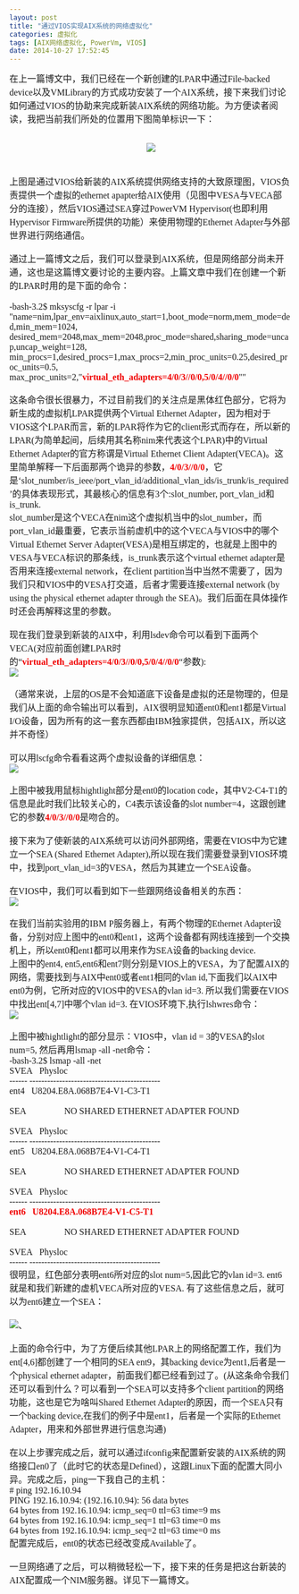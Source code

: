 ```yaml
---
layout: post
title: "通过VIOS实现AIX系统的网络虚拟化"
categories: 虚拟化
tags: [AIX网络虚拟化, PowerVm, VIOS]
date: 2014-10-27 17:52:45
---
```


<font face="黑体" size="3">在上一篇博文中，我们已经在一个新创建的LPAR中通过File-backed device以及VMLibrary的方式成功安装了一个AIX系统，接下来我们讨论如何通过VIOS的协助来完成新装AIX系统的网络功能。为方便读者阅读，我把当前我们所处的位置用下图简单标识一下：<br><br></font><div align="center"><font face="黑体" size="3">&nbsp;</font><font face="黑体" size="3"><img src="/upload/images/23769728_1345303357IPwY.png"/><br></font></div><font face="黑体" size="3"><br></font><font face="黑体" size="3"><br>上图是通过VIOS给新装的AIX系统提供网络支持的大致原理图，VIOS负责提供一个虚拟的ethernet apapter给AIX使用（见图中VESA与VECA部分的连接），然后VIOS通过SEA穿过PowerVM Hypervisor(也即利用Hypervisor Firmware所提供的功能）来使用物理的Ethernet Adapter与外部世界进行网络通信。<br><br>通过上一篇博文之后，我们可以登录到AIX系统，但是网络部分尚未开通，这也是这篇博文要讨论的主要内容。上篇文章中我们在创建一个新的LPAR时用的是下面的命令：<br><br></font><font face="黑体" size="3">-bash-3.2$ mksyscfg -r lpar -i 
"name=nim,lpar_env=aixlinux,auto_start=1,boot_mode=norm,mem_mode=ded,min_mem=1024,<br>desired_mem=2048,max_mem=2048,proc_mode=shared,sharing_mode=uncap,uncap_weight=128,<br>min_procs=1,desired_procs=1,max_procs=2,min_proc_units=0.25,desired_proc_units=0.5,<br>max_proc_units=2,\"<font color="#F00000"><b>virtual_eth_adapters=4/0/3//0/0,5/0/4//0/0</b></font>\""</font><font face="黑体" size="3"><br></font><font face="黑体" size="3"><br>这条命令很长很暴力，不过目前我们的关注点是黑体红色部分，它将为新生成的虚拟机LPAR提供两个Virtual Ethernet Adapter，因为相对于VIOS这个LPAR而言，新的LPAR将作为它的client形式而存在，所以新的LPAR(为简单起间，后续用其名称nim来代表这个LPAR)中的Virtual Ethernet Adapter的官方称谓是Virtual Ethernet Client Adapter(VECA)。这里简单解释一下后面那两个诡异的参数，</font><font face="黑体" size="3"><font color="#F00000"><b>4/0/3//0/0</b></font></font><font face="黑体" size="3">，它是‘slot_number/is_ieee/port_vlan_id/additional_vlan_ids/is_trunk/is_required’的具体表现形式，其最核心的信息有3个:slot_number, port_vlan_id和is_trunk.<br>slot_number是这个VECA在nim这个虚拟机当中的slot_number，而port_vlan_id最重要，它表示当前虚机中的这个VECA与VIOS中的哪个Virtual Ethernet Server Adapter(VESA)是相互绑定的，也就是上图中的VESA与VECA标识的那条线，is_trunk表示这个virtual ethernet adapter是否用来连接external network，在client partition当中当然不需要了，因为我们只和VIOS中的VESA打交道，后者才需要连接external network (by using the physical ethernet adapter through the SEA)。我们后面在具体操作时还会再解释这里的参数。<br><br></font><font face="黑体" size="3">现在我们登录到新装的AIX中，利用lsdev命令可以看到下面两个VECA(对应前面创建LPAR时的“</font><font face="黑体" size="3"><font color="#F00000"><b>virtual_eth_adapters=4/0/3//0/0,5/0/4//0/0</b></font></font><font face="黑体" size="3">“参数):<br><img src="/upload/images/23769728_1345107114xt1S.png"/><br><br>（通常来说，上层的OS是不会知道底下设备是虚拟的还是物理的，但是我们从上面的命令输出可以看到，AIX很明显知道ent0和ent1都是Virtual I/O设备，因为所有的这一套东西都由IBM独家提供，包括AIX，所以这并不奇怪）<br><br>可以用lscfg命令看看这两个虚拟设备的详细信息：<br><img src="/upload/images/23769728_13451072571qOO.png"/><br><br>上图中被我用鼠标hightlight部分是ent0的location code，其中V2-C4-T1的信息是此时我们比较关心的，C4表示该设备的slot number=4，这跟创建它的参数</font><font face="黑体" size="3"><font color="#F00000"><b>4/0/3//0/0</b></font></font><font face="黑体" size="3">是吻合的。<br><br>接下来为了使新装的AIX系统可以访问外部网络，需要在VIOS中为它建立一个SEA (Shared Ethernet Adapter),所以现在我们需要登录到VIOS环境中，找到port_vlan_id=3的VESA，然后为其建立一个SEA设备。<br><br>在VIOS中，我们可以看到如下一些跟网络设备相关的东西：<br><img src="/upload/images/23769728_1345107812dJnd.png"/><br><br>在我们当前实验用的IBM P服务器上，有两个物理的Ethernet Adapter设备，分别对应上图中的ent0和ent1，这两个设备都有网线连接到一个交换机上，所以ent0和ent1都可以用来作为SEA设备的backing device.<br>上图中的ent4, ent5,ent6和ent7则分别是VIOS上的VESA，为了配置AIX的网络，需要找到与AIX中ent0或者ent1相同的vlan id,下面我们以AIX中ent0为例，它所对应的VIOS中的VESA的vlan id=3. 所以我们需要在VIOS中找出ent[4,7]中哪个vlan id=3. 在VIOS环境下,执行lshwres命令：<br><img src="/upload/images/23769728_134510857188VM.png"/><br><br>上图中被hightlight的部分显示：VIOS中，vlan id = 3的VESA的slot num=5, 然后再用lsmap -all -net命令：<br>-bash-3.2$ lsmap -all -net<br>SVEA&nbsp;&nbsp; Physloc<br>------ --------------------------------------------<br>ent4&nbsp;&nbsp; U8204.E8A.068B7E4-V1-C3-T1<br><br>SEA&nbsp;&nbsp;&nbsp;&nbsp;&nbsp;&nbsp;&nbsp;&nbsp;&nbsp;&nbsp;&nbsp;&nbsp;&nbsp;&nbsp;&nbsp;&nbsp; NO SHARED ETHERNET ADAPTER FOUND<br><br>SVEA&nbsp;&nbsp; Physloc<br>------ --------------------------------------------<br>ent5&nbsp;&nbsp; U8204.E8A.068B7E4-V1-C4-T1<br><br>SEA&nbsp;&nbsp;&nbsp;&nbsp;&nbsp;&nbsp;&nbsp;&nbsp;&nbsp;&nbsp;&nbsp;&nbsp;&nbsp;&nbsp;&nbsp;&nbsp; NO SHARED ETHERNET ADAPTER FOUND<br><br>SVEA&nbsp;&nbsp; Physloc<br>------ --------------------------------------------<br></font><font face="黑体" size="3" color="#F00000"><b>ent6&nbsp;&nbsp; U8204.E8A.068B7E4-V1-C5-T1</b></font><font face="黑体" size="3"><br><br>SEA&nbsp;&nbsp;&nbsp;&nbsp;&nbsp;&nbsp;&nbsp;&nbsp;&nbsp;&nbsp;&nbsp;&nbsp;&nbsp;&nbsp;&nbsp;&nbsp; NO SHARED ETHERNET ADAPTER FOUND<br><br>SVEA&nbsp;&nbsp; Physloc<br>------ --------------------------------------------<br>很明显，红色部分表明ent6所对应的slot num=5,因此它的vlan id=3. ent6就是和我们新建的虚机VECA所对应的VESA. 有了这些信息之后，就可以为ent6建立一个SEA：<br><br><img src="/upload/images/23769728_1345109141dSz2.png"/>、<br><br>上面的命令行中，为了方便后续其他LPAR上的网络配置工作，我们为ent[4,6]都创建了一个相同的SEA ent9，其backing device为ent1,后者是一个physical ethernet adapter，前面我们都已经看到过了。(从这条命令我们还可以看到什么？可以看到一个SEA可以支持多个client partition的网络功能，这也是它为啥叫Shared Ethernet Adapter的原因，而一个SEA只有一个backing device,在我们的例子中是ent1，后者是一个实际的Ethernet Adapter，用来和外部世界进行信息沟通)<br><br>在以上步骤完成之后，就可以通过ifconfig来配置新安装的AIX系统的网络接口en0了（此时它的状态是Defined），这跟Linux下面的配置大同小异。完成之后，ping一下我自己的主机：<br># ping 192.16.10.94<br>PING 192.16.10.94: (192.16.10.94): 56 data bytes<br>64 bytes from 192.16.10.94: icmp_seq=0 ttl=63 time=9 ms<br>64 bytes from 192.16.10.94: icmp_seq=1 ttl=63 time=0 ms<br>64 bytes from 192.16.10.94: icmp_seq=2 ttl=63 time=0 ms<br>配置完成后，ent0的状态已经改变成Available了。<br><br>一旦网络通了之后，可以稍微轻松一下，接下来的任务是把这台新装的AIX配置成一个NIM服务器。详见下一篇博文。<br><br><br></font><font face="黑体" size="3"><br></font> 
            
